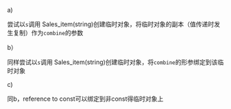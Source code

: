 a)

尝试以`s`调用 Sales_item(string)创建临时对象，将临时对象的副本（值传递时发生复制）作为`combine`的参数

b）

同样尝试以`s`调用 Sales_item(string)创建临时对象，将`combine`的形参绑定到该临时对象

c)

同b，reference to const可以绑定到非const得临时对象上
